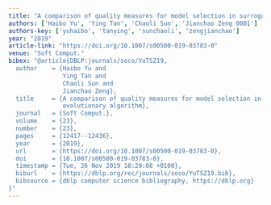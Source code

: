 ```yaml
---
title: "A comparison of quality measures for model selection in surrogate-assisted evolutionary algorithm"
authors: ['Haibo Yu', 'Ying Tan', 'Chaoli Sun', 'Jianchao Zeng 0001']
authors-key: ['yuhaibo', 'tanying', 'sunchaoli', 'zengjianchao']
year: "2019"
article-link: "https://doi.org/10.1007/s00500-019-03783-0"
venue: "Soft Comput."
bibex: "@article{DBLP:journals/soco/YuTSZ19,
  author    = {Haibo Yu and
               Ying Tan and
               Chaoli Sun and
               Jianchao Zeng},
  title     = {A comparison of quality measures for model selection in surrogate-assisted
               evolutionary algorithm},
  journal   = {Soft Comput.},
  volume    = {23},
  number    = {23},
  pages     = {12417--12436},
  year      = {2019},
  url       = {https://doi.org/10.1007/s00500-019-03783-0},
  doi       = {10.1007/s00500-019-03783-0},
  timestamp = {Tue, 26 Nov 2019 18:29:08 +0100},
  biburl    = {https://dblp.org/rec/journals/soco/YuTSZ19.bib},
  bibsource = {dblp computer science bibliography, https://dblp.org}
}"
---
```

